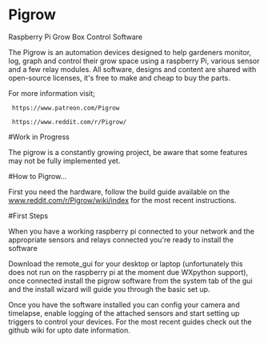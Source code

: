 
# Pigrow
Raspberry Pi Grow Box Control Software

The Pigrow is an automation devices designed to help gardeners monitor, log, graph and control their grow space using a raspberry Pi, various sensor and a few relay modules. All software, designs and content are shared with open-source licenses, it's free to make and cheap to buy the parts.

For more information visit;

     https://www.patreon.com/Pigrow

     https://www.reddit.com/r/Pigrow/

#Work in Progress

The pigrow is a constantly growing project, be aware that some features may not be fully implemented yet. 

#How to Pigrow...

First you need the hardware, follow the build guide available on the www.reddit.com/r/Pigrow/wiki/index for the most recent instructions. 

#First Steps 

When you have a working raspberry pi connected to your network and the appropriate sensors and relays connected you're ready to install the software
  
Download the remote_gui for your desktop or laptop (unfortunately this does not run on the raspberry pi at the moment due WXpython support), once connected install the pigrow software from the system tab of the gui and the install wizard will guide you through the basic set up.

Once you have the software installed you can config your camera and timelapse, enable logging of the attached sensors and start setting up triggers to control your devices. For the most recent guides check out the github wiki for upto date information. 







